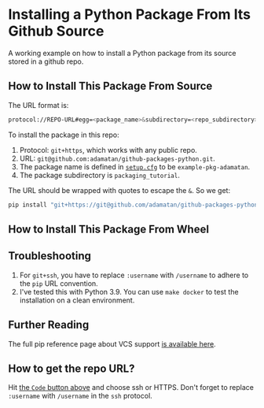 # Installing a Python Package From Its Github Source

A working example on how to install a Python package from its source stored in a github repo.

## How to Install This Package From Source

The URL format is:

```bash
protocol://REPO-URL#egg=<package_name>&subdirectory=<repo_subdirectory>
```

To install the package in this repo:
1. Protocol: `git+https`, which works with any public repo.
1. URL: `git@github.com:adamatan/github-packages-python.git`.
1. The package name is defined in [`setup.cfg`](./packaging_tutorial/setup.cfg) to be `example-pkg-adamatan`.
1. The package subdirectory is `packaging_tutorial`.

The URL should be wrapped with quotes to escape the `&`. So we get:

```bash
pip install "git+https://git@github.com/adamatan/github-packages-python.git#subdirectory=packaging_tutorial&egg=example-pkg-adamatan"
```

## How to Install This Package From Wheel


## Troubleshooting
1. For `git+ssh`, you have to replace `:username` with `/username` to adhere to the `pip` URL convention.
1. I've tested this with Python 3.9. You can use `make docker` to test the installation on a clean environment.

## Further Reading
The full pip reference page about VCS support [is available here](https://pip.pypa.io/en/stable/topics/vcs-support/).


## How to get the repo URL?
Hit [the `Code` button above](repo-url.png) and choose ssh or HTTPS. Don't forget to replace `:username` with `/username` in the `ssh` protocol.

